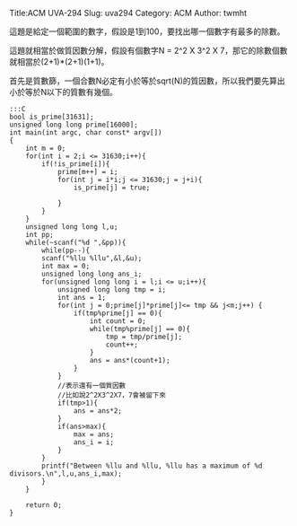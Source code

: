 Title:ACM UVA-294
Slug: uva294
Category: ACM
Author: twmht

這題是給定一個範圍的數字，假設是1到100，要找出哪一個數字有最多的除數。

這題就相當於做質因數分解，假設有個數字N = 2^2 X 3^2 X 7，那它的除數個數就相當於(2+1)*(2+1)(1+1)。

首先是質數篩，一個合數N必定有小於等於sqrt(N)的質因數，所以我們要先算出小於等於N以下的質數有幾個。

    :::C
    bool is_prime[31631];
    unsigned long long prime[16000];
    int main(int argc, char const* argv[])
    {
        int m = 0;
        for(int i = 2;i <= 31630;i++){
            if(!is_prime[i]){
                prime[m++] = i;
                for(int j = i*i;j <= 31630;j = j+i){
                    is_prime[j] = true;

                }
            }
        }
        unsigned long long l,u;
        int pp;
        while(~scanf("%d ",&pp)){
            while(pp--){
            scanf("%llu %llu",&l,&u);
            int max = 0;
            unsigned long long ans_i;
            for(unsigned long long i = l;i <= u;i++){
                unsigned long long tmp = i;
                int ans = 1;
                for(int j = 0;prime[j]*prime[j]<= tmp && j<m;j++) {
                    if(tmp%prime[j] == 0){
                        int count = 0;
                        while(tmp%prime[j] == 0){
                            tmp = tmp/prime[j];
                            count++;
                        }
                        ans = ans*(count+1);
                    }
                }
                //表示還有一個質因數
                //比如說2^2X3^2X7，7會被留下來
                if(tmp>1){
                    ans = ans*2;
                }
                if(ans>max){
                    max = ans;
                    ans_i = i;
                }
            }
            printf("Between %llu and %llu, %llu has a maximum of %d divisors.\n",l,u,ans_i,max);
            }
        }

        return 0;
    }
